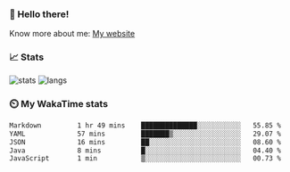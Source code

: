 ### 👋 Hello there!

Know more about me: [My website](https://onlyra1n.top)


### 📈 Stats

![stats](https://github-readme-stats.vercel.app/api?username=Fiz-Victor&theme=dracula&show_icons=true)
![langs](https://github-readme-stats.vercel.app/api/top-langs/?username=Fiz-Victor&theme=dracula&layout=compact)

### ⏲️ My WakaTime stats

<!--START_SECTION:waka-->

```txt
Markdown         1 hr 49 mins    ██████████████░░░░░░░░░░░   55.85 %
YAML             57 mins         ███████▒░░░░░░░░░░░░░░░░░   29.07 %
JSON             16 mins         ██░░░░░░░░░░░░░░░░░░░░░░░   08.60 %
Java             8 mins          █░░░░░░░░░░░░░░░░░░░░░░░░   04.40 %
JavaScript       1 min           ▒░░░░░░░░░░░░░░░░░░░░░░░░   00.73 %
```

<!--END_SECTION:waka-->
